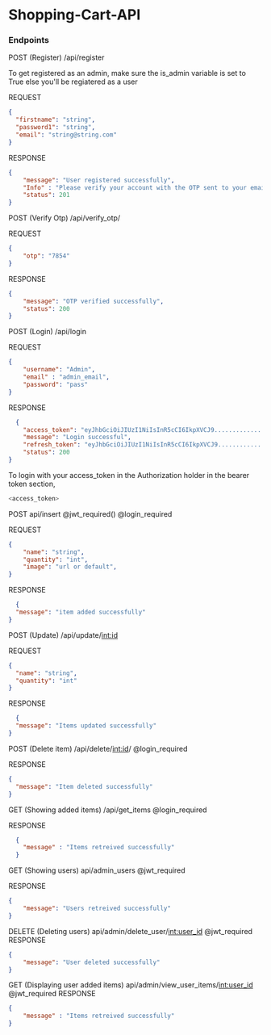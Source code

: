 # Shopping-Cart-API

### Endpoints

POST (Register) /api/register

To get registered as an admin, make sure the is_admin variable is set to True else you'll be regiatered as a user

REQUEST
```json
{
  "firstname": "string",
  "password1": "string",
  "email": "string@string.com"
}
```

RESPONSE
```json 
{
    "message": "User registered successfully",
    "Info" : "Please verify your account with the OTP sent to your email",
    "status": 201
}
```
POST (Verify Otp) /api/verify_otp/<email>


REQUEST
```json 
{
    "otp": "7854"
}
```
RESPONSE
```json
{
    "message": "OTP verified successfully",
    "status": 200
}
```

POST (Login) /api/login


REQUEST
```json
{
    "username": "Admin",
    "email" : "admin_email",
    "password": "pass"
}
```
RESPONSE
```json
  {
    "access_token": "eyJhbGciOiJIUzI1NiIsInR5cCI6IkpXVCJ9..............................",
    "message": "Login successful",
    "refresh_token": "eyJhbGciOiJIUzI1NiIsInR5cCI6IkpXVCJ9........................",
    "status": 200
}
```

To login with your access_token in the Authorization holder in the bearer token section,

```sh
<access_token>
```

<!-- To add an item to cart -->
POST api/insert 
@jwt_required()
@login_required

REQUEST
```json
{
    "name": "string",
    "quantity": "int",
    "image": "url or default",
}
```
RESPONSE
```json
  {
  "message": "item added successfully"
}
```

POST (Update) /api/update/<int:id>

REQUEST
```json
{
  "name": "string",
  "quantity": "int"
}
```
RESPONSE
```json
  {
  "message": "Items updated successfully"
}
```

POST (Delete item)  /api/delete/<int:id>/
@login_required

RESPONSE
```json
{
  "message": "Item deleted successfully"
}
```

GET (Showing added items) /api/get_items 
@login_required

RESPONSE
```json
  {
    "message" : "Items retreived successfully"
  }
```

GET (Showing users) api/admin_users
@jwt_required

RESPONSE
```json
{
    "message": "Users retreived successfully"
}
```

DELETE (Deleting users)   api/admin/delete_user/<int:user_id>
@jwt_required
RESPONSE
```json
{
    "message": "User deleted successfully"
}
```

GET (Displaying user added items)  api/admin/view_user_items/<int:user_id>
@jwt_required
RESPONSE
```json
{
    "message" : "Items retreived successfully"
}
```

<!-- // POST (Verifying OTP) api/verify_otp/<string:email>/
// @jwt_required
// RESPONSE
// json

// {
//     "message": "OTP verified successfully"
// } -->